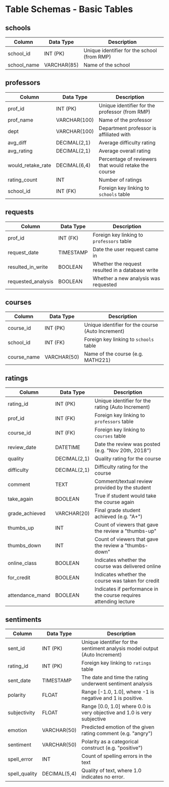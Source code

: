 # Table Schemas - Basic Tables

## schools
| Column      | Data Type   | Description                                 |
|-------------|-------------|---------------------------------------------|
| school_id   | INT (PK)    | Unique identifier for the school (from RMP) |
| school_name | VARCHAR(85) | Name of the school                          |

## professors
| Column            | Data Type    | Description                                          |
|-------------------|--------------|------------------------------------------------------|
| prof_id           | INT (PK)     | Unique identifier for the professor (from RMP)       |
| prof_name         | VARCHAR(100) | Name of the professor                                |
| dept              | VARCHAR(100) | Department professor is affiliated with              | 
| avg_diff          | DECIMAL(2,1) | Average difficulty rating                            |
| avg_rating        | DECIMAL(2,1) | Average overall rating                               |
| would_retake_rate | DECIMAL(6,4) | Percentage of reviewers that would retake the course | 
| rating_count      | INT          | Number of ratings                                    |
| school_id         | INT (FK)     | Foreign key linking to `schools` table               |

## requests
| Column            | Data Type | Description                                      |
|-------------------|-----------|--------------------------------------------------|
| prof_id            | INT (FK)  | Foreign key linking to `professors` table        |
| request_date       | TIMESTAMP | Date the user request came in                    | 
| resulted_in_write  | BOOLEAN   | Whether the request resulted in a database write |
| requested_analysis | BOOLEAN   | Whether a new analysis was requested  |

## courses
| Column      | Data Type   | Description                                       |
|-------------|-------------|---------------------------------------------------|
| course_id   | INT (PK)    | Unique identifier for the course (Auto Increment) |
| school_id   | INT (FK)    | Foreign key linking to `schools` table            |
| course_name | VARCHAR(50) | Name of the course (e.g. MATH221)                 |

## ratings
| Column          | Data Type    | Description                                                       |
|-----------------|--------------|-------------------------------------------------------------------|
| rating_id       | INT (PK)     | Unique identifier for the rating (Auto Increment)                 |
| prof_id         | INT (FK)     | Foreign key linking to `professors` table                         |
| course_id       | INT (FK)     | Foreign key linking to `courses` table                            |
| review_date     | DATETIME     | Date the review was posted (e.g. "Nov 20th, 2018")                |
| quality         | DECIMAL(2,1) | Quality rating for the course                                     |
| difficulty      | DECIMAL(2,1) | Difficulty rating for the course                                  |
| comment         | TEXT         | Comment/textual review provided by the student                    |
| take_again      | BOOLEAN      | True if student would take the course again                       |
| grade_achieved  | VARCHAR(20)  | Final grade student achieved (e.g. "A+")                          |
| thumbs_up       | INT          | Count of viewers that gave the review a "thumbs-up"               |
| thumbs_down     | INT          | Count of viewers that gave the review a "thumbs-down"             |
| online_class    | BOOLEAN      | Indicates whether the course was delivered online                 |
| for_credit      | BOOLEAN      | Indicates whether the course was taken for credit                 |
| attendance_mand | BOOLEAN      | Indicates if performance in the course requires attending lecture |

## sentiments
| Column        | Data Type    | Description                                                                |
|---------------|--------------|----------------------------------------------------------------------------|
| sent_id       | INT (PK)     | Unique identifier for the sentiment analysis model output (Auto Increment) |
| rating_id     | INT (PK)     | Foreign key linking to `ratings` table                                     |
| sent_date     | TIMESTAMP    | The date and time the rating underwent sentiment analysis                  |
| polarity      | FLOAT        | Range [-1.0, 1.0], where -1 is negative and 1 is positive.                 |
| subjectivity  | FLOAT        | Range [0.0, 1.0] where 0.0 is very objective and 1.0 is very subjective    |
| emotion       | VARCHAR(50)  | Predicted emotion of the given rating comment (e.g. "angry")               |
| sentiment     | VARCHAR(50)  | Polarity as a categorical construct (e.g. "positive")                      | 
| spell_error   | INT          | Count of spelling errors in the text                                       |
| spell_quality | DECIMAL(5,4) | Quality of text, where 1.0 indicates no error.                             |
